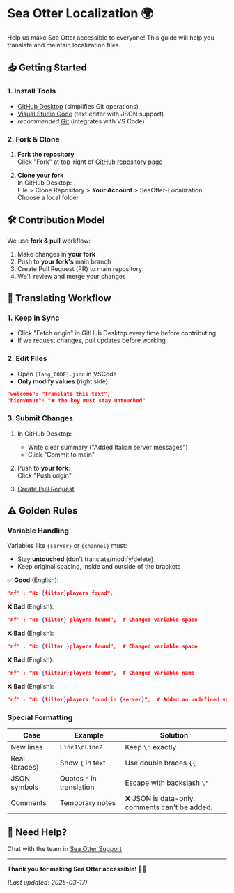 # Sea Otter Localization 🌍

Help us make Sea Otter accessible to everyone! This guide will help you translate and maintain localization files.

## 📥 Getting Started

### 1. Install Tools
- [GitHub Desktop](https://desktop.github.com/) (simplifies Git operations)
- [Visual Studio Code](https://code.visualstudio.com/) (text editor with JSON support)
- *recommended* [Git](https://git-scm.com/download/) (integrates with VS Code)

### 2. Fork & Clone
1. **Fork the repository**  
   Click "Fork" at top-right of [GitHub repository page](https://github.com/sbowoskskk/SeaOtter-Localization)

2. **Clone your fork**  
   In GitHub Desktop:  
   File > Clone Repository > **Your Account** > SeaOtter-Localization  
   Choose a local folder

## 🛠 Contribution Model

We use **fork & pull** workflow:
1. Make changes in **your fork**
2. Push to **your fork's** main branch
3. Create Pull Request (PR) to main repository
4. We'll review and merge your changes

## 📝 Translating Workflow

### 1. Keep in Sync
- Click "Fetch origin" in GitHub Desktop every time before contributing
- If we request changes, pull updates before working

### 2. Edit Files
- Open `[lang_CODE].json` in VSCode  
- **Only modify values** (right side):
```json
"welcome": "Translate this text",
"bienvenue": "❌ the key must stay untouched" 
```

### 3. Submit Changes
1. In GitHub Desktop:  
   - Write clear summary ("Added Italian server messages")  
   - Click "Commit to main"

2. Push to **your fork**:  
   Click "Push origin" 

3. [Create Pull Request](https://docs.github.com/articles/creating-a-pull-request)

## ⚠️ Golden Rules

### Variable Handling
Variables like `{server}` or `{channel}` must:
- Stay **untouched** (don't translate/modify/delete)
- Keep original spacing, inside and outside of the brackets

✅ **Good** (English):  
```json
"nf" : "No {filter}players found",
```

❌ **Bad** (English):  
```json
"nf" : "No {filter} players found",  # Changed variable space
```
❌ **Bad** (English):  
```json
"nf" : "No {filter }players found",  # Changed variable space
```

❌ **Bad** (English):  
```json
"nf" : "No {filteur}players found",  # Changed variable name
```
❌ **Bad** (English):  
```json
"nf" : "No {filter}players found in {server}",  # Added an undefined variable
```

### Special Formatting
| Case          | Example                  | Solution               |
|---------------|--------------------------|------------------------|
| New lines     | `Line1\nLine2`           | Keep `\n` exactly      |
| Real {braces} | Show `{` in text         | Use double braces `{{` |
| JSON symbols  | Quotes `"` in translation| Escape with backslash `\"` |
| Comments      | Temporary notes          | ❌ JSON is data-only. comments can't be added. |

## 💬 Need Help?

Chat with the team in [Sea Otter Support](https://is.gd/SeaOtterSupport)

---

**Thank you for making Sea Otter accessible!** 🦦💚  

*(Last updated: 2025-03-17)*
